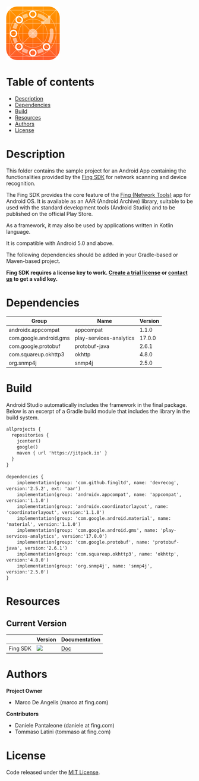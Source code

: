 ![Fing](app/src/main/res/mipmap-xxhdpi/ic_launcher.png)

# Table of contents

- [Description](#Description)
- [Dependencies](#Dependencies)
- [Build](#Build)
- [Resources](#Resources)
- [Authors](#Authors)
- [License](#License)

# Description

This folder contains the sample project for an Android App containing the functionalities
provided by the [Fing SDK](https://app.fing.com/internet/business/devrecog/documentation) for network scanning and device recognition.

The Fing SDK provides the core feature of the [Fing (Network Tools)](https://play.google.com/store/apps/details?id=com.overlook.android.fing) app for Android
OS. It is available as an AAR (Android Archive) library, suitable to be used with the standard 
development tools (Android Studio) and to be published on the official Play Store. 

As a framework, it may also be used by applications written in Kotlin language.

It is compatible with Android 5.0 and above. 

The following dependencies should be added in your Gradle-based or Maven-based project.

__Fing SDK requires a license key to work. [Create a trial license](https://app.fing.com/internet/business/devrecog/trial) 
or [contact us](mailto:sales@fing.com) to get a valid key.__

# Dependencies

|       Group            | Name                    | Version
| ---------------------- | ----------------------- | --------
| androidx.appcompat     | appcompat               | 1.1.0
| com.google.android.gms | play-services-analytics | 17.0.0
| com.google.protobuf    | protobuf-java           | 2.6.1
| com.squareup.okhttp3   | okhttp                  | 4.8.0
| org.snmp4j             | snmp4j                  | 2.5.0

# Build

Android Studio automatically includes the framework in the final package. Below is an
excerpt of a Gradle build module that includes the library in the build system.

```
allprojects {
  repositories {
    jcenter()
    google()
    maven { url 'https://jitpack.io' }
  }
}

dependencies {
    implementation(group: 'com.github.fingltd', name: 'devrecog', version:'2.5.2', ext: 'aar')
    implementation(group: 'androidx.appcompat', name: 'appcompat', version:'1.1.0')
    implementation(group: 'androidx.coordinatorlayout', name: 'coordinatorlayout', version:'1.1.0')
    implementation(group: 'com.google.android.material', name: 'material', version:'1.1.0')
    implementation(group: 'com.google.android.gms', name: 'play-services-analytics', version:'17.0.0')
    implementation(group: 'com.google.protobuf', name: 'protobuf-java', version:'2.6.1')
    implementation(group: 'com.squareup.okhttp3', name: 'okhttp', version:'4.8.0')
    implementation(group: 'org.snmp4j', name: 'snmp4j', version:'2.5.0')
}
```

# Resources

## Current Version

|           | Version | Documentation
| --------- | ------- | -------------
| Fing SDK  | [![](https://jitpack.io/v/fingltd/devrecog.svg)](https://jitpack.io/#fingltd/devrecog) | [Doc](https://github.com/fingltd/devrecog/wiki/Fing-Android-SDK)

# Authors

**Project Owner**

- Marco De Angelis (marco at fing.com)

**Contributors**

- Daniele Pantaleone (daniele at fing.com)
- Tommaso Latini (tommaso at fing.com)

# License

Code released under the [MIT License](https://github.com/fingltd/devrecog-sample-app-android/blob/master/LICENSE).